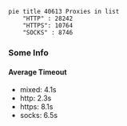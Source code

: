 
```mermaid
pie title 40613 Proxies in list
    "HTTP" : 28242
    "HTTPS": 10764
    "SOCKS" : 8746
```

### Some Info
#### Average Timeout

- mixed: 4.1s
- http: 2.3s
- https: 8.1s
- socks: 6.5s